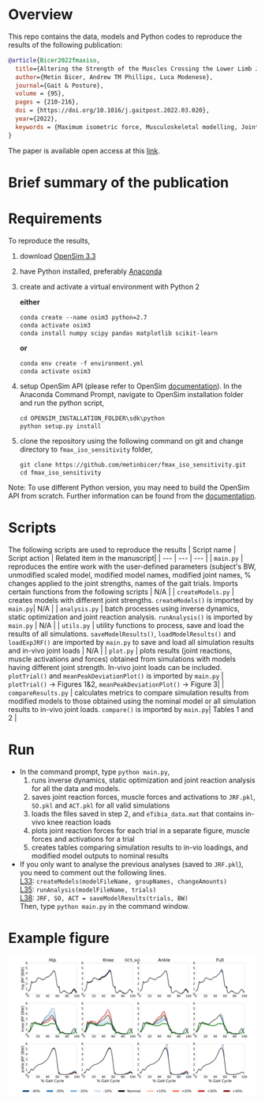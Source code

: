 # Overview
This repo contains the data, models and Python codes to reproduce the results of the following publication:
```bibtex
@article{Bicer2022fmaxiso,
  title={Altering the Strength of the Muscles Crossing the Lower Limb Joints Only Affects Knee Joint Reaction Forces},
  author={Metin Bicer, Andrew TM Phillips, Luca Modenese},
  journal={Gait & Posture},
  volume = {95},
  pages = {210-216},
  doi = {https://doi.org/10.1016/j.gaitpost.2022.03.020},
  year={2022},
  keywords = {Maximum isometric force, Musculoskeletal modelling, Joint reaction force, Total knee joint replacement, Walking}
}
```
The paper is available open access at this [link](https://doi.org/10.1016/j.gaitpost.2022.03.020).
# Brief summary of the publication

# Requirements
To reproduce the results,
1. download [OpenSim 3.3](https://simtk.org/projects/opensim)
2. have Python installed, preferably [Anaconda](https://www.anaconda.com/)
3. create and activate a virtual environment with Python 2  
	
	**either**  
	
    ```
    conda create --name osim3 python=2.7
    conda activate osim3
	conda install numpy scipy pandas matplotlib scikit-learn
    ```
    **or**
    ```
	conda env create -f environment.yml
	conda activate osim3
    ```
4. setup OpenSim API (please refer to OpenSim [documentation](https://simtk-confluence.stanford.edu/display/OpenSim/Scripting+in+Python)). In the Anaconda Command Prompt, navigate to OpenSim installation folder and run the python script,
    ```
    cd OPENSIM_INSTALLATION_FOLDER\sdk\python
    python setup.py install
    ```
5. clone the repository using the following command on git and change directory to `fmax_iso_sensitivity` folder,
    ```
    git clone https://github.com/metinbicer/fmax_iso_sensitivity.git
    cd fmax_iso_sensitivity
    ```
Note: To use different Python version, you may need to build the OpenSim API from scratch. Further information can be found from the [documentation](https://simtk-confluence.stanford.edu/display/OpenSim/Scripting+in+Python).
# Scripts
The following scripts are used to reproduce the results
| Script name | Script action | Related item in the manuscript|
| --- | --- | --- |
| `main.py` | reproduces the entire work with the user-defined parameters (subject's BW, unmodified scaled model, modified model names, modified joint names, % changes applied to the joint strengths, names of the gait trials. Imports certain functions from the following scripts | N/A |
| `createModels.py` | creates models with different joint strengths. `createModels()` is imported by `main.py`| N/A |
| `analysis.py` | batch processes using inverse dynamics, static optimization and joint reaction analysis. `runAnalysis()` is imported by `main.py` | N/A |
| `utils.py` | utility functions to process, save and load the results of all simulations.  `saveModelResults()`, `loadModelResults()` and `loadExpJRF()` are imported by `main.py` to save and load all simulation results and in-vivo joint loads | N/A |
| `plot.py` | plots results (joint reactions, muscle activations and forces) obtained from simulations with models having different joint strength. In-vivo joint loads can be included. `plotTrial()` and `meanPeakDeviationPlot()` is imported by `main.py` | `plotTrial()` -> Figures 1&2, `meanPeakDeviationPlot()` -> Figure 3|
| `compareResults.py` | calculates metrics to compare simulation results from modified models to those obtained using the nominal model or all simulation results to in-vivo joint loads. `compare()` is imported by `main.py`| Tables 1 and 2 |
# Run
* In the command prompt, type `python main.py`,
  1. runs inverse dynamics, static optimization and joint reaction analysis for all the data and models.
  2. saves joint reaction forces, muscle forces and activations to `JRF.pkl`, `SO.pkl` and `ACT.pkl` for all valid simulations
  3. loads the files saved in step 2, and `eTibia_data.mat` that contains in-vivo knee reaction loads
  4. plots joint reaction forces for each trial in a separate figure, muscle forces and activations for a trial
  5. creates tables comparing simulation results to in-vio loadings, and modified model outputs to nominal results
* If you only want to analyse the previous analyses (saved to `JRF.pkl`), you need to comment out the following lines.  
  [L33](https://github.com/metinbicer/fmax_iso_sensitivity/blob/master/main.py#L33): `createModels(modelFileName, groupNames, changeAmounts)`  
  [L35](https://github.com/metinbicer/fmax_iso_sensitivity/blob/master/main.py#L35): `runAnalysis(modelFileName, trials)`  
  [L38](https://github.com/metinbicer/fmax_iso_sensitivity/blob/master/main.py#L38): `JRF, SO, ACT = saveModelResults(trials, BW)`  
Then, type `python main.py` in the command window.

# Example figure
![](https://github.com/metinbicer/fmax_iso_sensitivity/blob/master/Figures/GC5_ss1_JRF.png)
